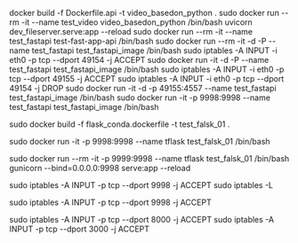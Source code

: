 docker build -f Dockerfile.api -t video_basedon_python .
sudo docker run --rm -it --name test_video video_basedon_python /bin/bash
uvicorn dev_fileserver.serve:app --reload
sudo docker run --rm -it --name test_fastapi test-fast-app-api /bin/bash
sudo docker run --rm -it -d -P --name test_fastapi test_fastapi_image /bin/bash 
sudo iptables -A INPUT -i eth0 -p tcp --dport 49154 -j ACCEPT
sudo docker run -it -d -P --name test_fastapi test_fastapi_image /bin/bash 
sudo iptables -A INPUT -i eth0 -p tcp --dport 49155 -j ACCEPT
sudo iptables -A INPUT -i eth0 -p tcp --dport 49154 -j DROP
sudo docker run -it -d -p 49155:4557 --name test_fastapi test_fastapi_image /bin/bash 
sudo docker run -it -p 9998:9998 --name test_fastapi test_fastapi_image /bin/bash
 


sudo docker build -f flask_conda.dockerfile -t test_falsk_01 .

sudo docker run -it -p 9998:9998 --name tflask test_falsk_01 /bin/bash


sudo docker run --rm -it -p 9999:9998 --name tflask test_falsk_01 /bin/bash
gunicorn --bind=0.0.0.0:9998 serve:app --reload

sudo iptables -A INPUT -p tcp --dport 9998 -j ACCEPT
sudo iptables -L

sudo iptables -A INPUT -p tcp --dport 9998 -j ACCEPT

sudo iptables -A INPUT -p tcp --dport 8000 -j ACCEPT
sudo iptables -A INPUT -p tcp --dport 3000 -j ACCEPT